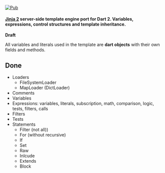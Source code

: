 [![Pub](https://img.shields.io/pub/v/jinja.svg)](https://pub.dartlang.org/packages/jinja)

#### [Jinja 2](http://jinja.pocoo.org) server-side template engine port for Dart 2. Variables, expressions, control structures and template inheritance.

**Draft**

All variables and literals used in the template are **dart objects** with their own fields and methods.

## Done
- Loaders
  - FileSystemLoader
  - MapLoader (DictLoader)
- Comments
- Variables
- Expressions: variables, literals, subscription, math, comparison, logic, tests, filters, calls
- Filters
- Tests
- Statements
  - Filter (not all))
  - For (without recursive)
  - If
  - Set
  - Raw
  - Inlcude
  - Extends
  - Block
